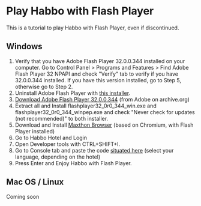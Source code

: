 # Play Habbo with Flash Player
This is a tutorial to play Habbo with Flash Player, even if discontinued.

## Windows
1. Verify that you have Adobe Flash Player 32.0.0.344 installed on your computer. Go to Control Panel > Programs and Features > Find Adobe Flash Player 32 NPAPI and check "Verify" tab to verify if you have 32.0.0.344 installed. If you have this version installed, go to Step 5, otherwise go to Step 2.
2. Uninstall Adobe Flash Player with [this installer](https://fpdownload.macromedia.com/get/flashplayer/current/support/uninstall_flash_player.exe).
3. [Download Adobe Flash Player 32.0.0.344](https://archive.org/download/flashplayerarchivedversions2/357/fp_32.0.0.344_archive.zip) (from Adobe on archive.org)
4. Extract all and Install flashplayer32_0r0_344_win.exe and flashplayer32_0r0_344_winpep.exe and check "Never check for updates (not recommended)" to both installer.
5. Download and Install [Maxthon Browser](https://www.maxthon.com/) (based on Chromium, with Flash Player installed)
6. Go to Habbo Hotel and Login
7. Open Developer tools with CTRL+SHIFT+I.
8. Go to Console tab and paste the code [situated here](https://github.com/Kiltt/habbo-flash/tree/main/Habbo%20Flash%20codes%20for%20every%20hotel) (select your language, depending on the hotel)
9. Press Enter and Enjoy Habbo with Flash Player.

## Mac OS / Linux
Coming soon
